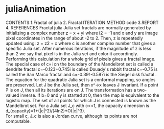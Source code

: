 # juliaAnimation

CONTENTS
1.Fractal of julia
2. Fractal ITERATION METHOD code
3.REPORT
4. REFERENCES
Fractal julia
Julia set fractals are normally generated by initializing a complex number  z = x + yi  where  i2 = -1  and x and y are image pixel coordinates in the range of about -2 to 2. Then, z is repeatedly updated using:  z = z2 + c  where c is another complex number that gives a specific Julia set. After numerous iterations, if the magnitude of z is less than 2 we say that pixel is in the Julia set and color it accordingly. Performing this calculation for a whole grid of pixels gives a fractal image.
The special case of c=i on the boundary of the Mandelbrot set is called a dendrite fractal c=-0.123+0.745i is called Douady's rabbit fractal c=-0.75 is called the San Marco fractal and c=-0.391-0.587i is the Siegel disk fractal .
The equation for the quadratic Julia set is a conformal mapping, so angles are preserved. Let J be the Julia set, then x^->x leaves J invariant. If a point P is on J, then all its iterations are on J. The transformation has a two-valued inverse. If b=0 and y is started at 0, then the map is equivalent to the logistic map. The set of all points for which J is connected is known as the Mandelbrot set. For a Julia set J_c with c<<1, the capacity dimension is
d_(capacity)=1+(|c|^2)/(4ln2)+O(|c|^3). 	
For small c, J_c is also a Jordan curve, although its points are not computable.

